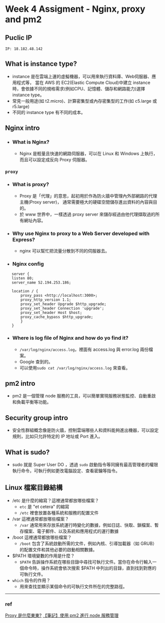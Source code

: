 # Week 4 Assigment - Nginx, proxy and pm2

## Puclic IP

`IP: 18.182.48.142`

## What is instance type?

- instance 是在雲端上運的虛擬機器，可以用來執行資料庫、Web伺服器、應用程式等，
  當在 AWS 的 EC2(Elastic Compute Cloud)中建立 instance 時，會依據不同的規格需求(例如CPU、記憶體、儲存和網路能力)選擇instance type。
- 常見一般用途(如 t2.micro)、計算密集型或內存密集型的工作(如 c5.large 或 r5.large)
- 不同的 instance type 有不同的成本。

## Nginx intro

- ### What is Nginx?
  - Nginx 是輕量且快速的網路伺服器，可以在 Linux 和 Windows 上執行，而且可以設定成反向 Proxy 伺服器。

### `proxy`

- ### What is proxy?

  - Proxy 是「代理」的意思，起初用於作為防火牆中管理內外部網路的代理主機(Proxy server)，
    通常需要極大的硬碟空間儲存進出資料的內容與目的。
  - 於 www 世界中，一樣透過 proxy server 來儲存經過由他代理擷取過的所有網址內容。

- ### Why use Nginx to proxy to a Web Server developed with Express?

  - nginx 可以幫忙把流量分散到不同的伺服器去。

- ### Nginx config

```
   server {
   listen 80;
   server_name 52.194.253.186;

   location / {
       proxy_pass <http://localhost:3000>;
       proxy_http_version 1.1;
       proxy_set_header Upgrade $http_upgrade;
       proxy_set_header Connection 'upgrade';
       proxy_set_header Host $host;
       proxy_cache_bypass $http_upgrade;
       }
   }
```

- ### Where is log file of Nginx and how do yo find it?

  - `/var/log/nginx/access.log`，裡面有 access.log 與 error.log 兩份檔案。
  - Google 查到的。
  - 可以使用`sudo cat /var/log/nginx/access.log` 來查看。

## pm2 intro

- pm2 是一個管理 node 服務的工具，可以簡單實現服務狀態監控、自動重啟和負載平衡等功能。

## Security group intro

- 安全性群組概念像是防火牆，控制雲端哪些人和資料能夠進出機器，可以設定規則，比如只允許特定的 IP 地址或 Port 進入。

## What is sudo?

- sudo 就是 Super User DO ，透過 `sudo` 啟動指令等同擁有最高管理者的權限執行命令，可執行例如更改電腦設定、查看密鑰等指令。

## Linux 檔案目錄結構

- /etc 是什麼的縮寫？這裡通常都放哪些檔案？
  - `etc` 是 "et cetera" 的縮寫
  - `/etc` 裡會放置各種系統和服務的配置文件
- /var 這裡通常都放哪些檔案？
  - `/var` 通常用來存放系統運行時變化的數據，例如日誌、快取、鎖檔案、暫存檔案、電子郵件、以及系統和應用程式的運行數據
- /boot 這裡通常都放哪些檔案？
  - `/boot` 包含了系統啟動所需的文件，例如內核、引導加載器（如 GRUB）的配置文件和其他必要的啟動相關數據。
- $PATH 環境變數的作用是什麼？
  - `$PATH` 告訴操作系統在哪些目錄中尋找可執行文件。當你在命令行輸入一個命令時，操作系統會依次搜索 $PATH 中列出的目錄，直到找到對應的可執行文件。
- `which` 指令的作用？
  - 用來查找並顯示某個命令的可執行文件所在的完整路徑。

---

### ref

[Proxy 是什麼東東?](http://macgyver.info.fju.edu.tw/docs/whatisproxy.html)
[【筆記】使用 pm2 進行 node 服務管理](https://blog.jsy.tw/2661/pm2-node-service-manager/)

